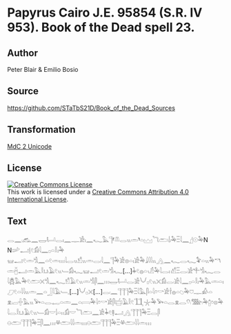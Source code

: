 # Papyrus Cairo J.E. 95854 (S.R. IV 953). Book of the Dead spell 23.

## Author 

Peter Blair & Emilio Bosio

## Source 

https://github.com/STaTbS21D/Book_of_the_Dead_Sources

## Transformation 

[MdC 2 Unicode](https://statbs21d.github.io/mdc2unicode.html)

## License 

<a rel="license" href="http://creativecommons.org/licenses/by/4.0/"><img alt="Creative Commons License" style="border-width:0" src="https://i.creativecommons.org/l/by/4.0/88x31.png" /></a><br />This work is licensed under a <a rel="license" href="http://creativecommons.org/licenses/by/4.0/">Creative Commons Attribution 4.0 International License</a>.

## Text 

<hiero><rubrum>𓂋𓈖𓏺𓃹𓈖𓉿𓂡𓂋𓏤𓈖𓊃𓀀𓏤𓈖𓆑𓅓𓊹</rubrum>⸢<rubrum>𓌨𓂋𓏭𓏛</rubrum>⸣<rubrum>𓏏𓈉𓆓𓂧𓌃𓏺𓅆𓏫𓇋𓈖</rubrum>𓊨𓇳𓅆N<br>
N𓌷𓂝𓊤𓏲𓀁𓇋𓈖𓊪𓏏𓎛𓏤𓅆<br>
𓊠𓂝𓏲𓏛𓀜𓈖𓏏𓏲𓏛𓏥𓇋𓂋𓏭𓀸𓏭𓏛𓂋𓏺𓇋𓈖𓊹𓅆𓀀𓊖𓏏𓏤𓀀𓅆𓇍𓇋𓇋𓏭𓂻𓈖𓆑𓂋𓆑𓅝𓏏𓏭𓅆𓎔𓏛𓐢𓂝𓏛𓅓𓎛𓂓𓏺𓄿𓏲𓏭𓄑𓀁𓆑𓊠𓂝𓏲𓏛𓀜𓆑[...]𓇓𓏲𓐍𓏏𓏯𓁣𓅆𓇋𓂋𓏮𓀸𓏫𓂋𓏺𓀀𓍚𓀜𓆑𓂋<br>
𓇋𓆣𓅓𓅆𓏲𓂧𓏴𓀜𓈖𓆑𓀸𓄿𓏲𓏭𓏛𓀜𓋴𓈖𓏥𓉿𓂡𓂋𓏺𓀀𓄋𓊪𓏲𓏭𓏴𓀁𓂋𓏺𓀀𓇋𓈖𓊪𓏏𓎛𓏤𓅆𓅓𓏛𓏏𓏤𓈔𓏲𓏏𓇋𓇋𓏭𓏛𓈖𓏏𓃀𓇋𓄿𓄑𓈒[...]𓄋𓊪𓏴[...]𓂋𓏺𓈖𓊹𓊹𓊹𓅆𓏫𓇋𓅓𓋴𓏏𓇋𓏌𓎡𓀀𓌂𓐍𓏏𓆇𓅆𓈞𓊃𓀉𓏏<br>
𓁷𓏺𓐞𓏺𓏶𓅓𓏭𓅨𓏏𓂋𓉻𓏏𓏛𓈖𓏏𓇯𓅆𓇋𓏌𓎡𓀀𓋴𓐠𓄿𓎛𓏲𓃅𓇼𓅆𓅨𓏏𓂋𓁷𓂋𓄣𓏺𓅢𓏺𓅆𓉺𓏌𓊖𓅆𓇋𓂋𓎛𓂓𓏺𓄿𓏲𓏭𓄑𓀁𓎟𓌃𓏏𓏮𓀁𓎟𓆓𓂧𓈖𓀀𓇓𓏲𓊢𓂝𓂻𓊹𓊹𓊹𓅆𓏫𓂋𓋴<br>
𓇷𓂧𓊹𓊹𓊹𓅆𓏫𓋴𓈖𓏥𓋬𓂧𓇋𓇋𓏛𓏥𓇷𓂧𓊹𓊹𓊹𓅆𓏫𓋬𓂧𓇋𓇋𓏛𓏥<br></hiero>